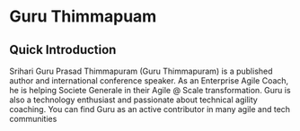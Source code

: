 # Guru Thimmapuam 

## Quick Introduction
Srihari Guru Prasad Thimmapuram (Guru Thimmapuram) is a published author and international conference speaker. As an Enterprise Agile Coach, he is helping Societe Generale in their Agile @ Scale transformation. Guru is also a technology enthusiast and passionate about technical agility coaching. You can find Guru as an active contributor in many agile and tech communities
